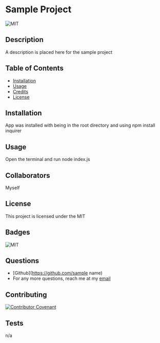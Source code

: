 # Sample Project
  ![MIT](https://img.shields.io/badge/license-MIT-green)
  ## Description 

  A description is placed here for the sample project
  
  ## Table of Contents
  
  * [Installation](#installation)
  * [Usage](#usage)
  * [Credits](#credits)
  * [License](#license)
  
  
  ## Installation
  
  App was installed with being in the root directory and using npm install inquirer
  
  ## Usage 
  
  Open the terminal and run node index.js
  
  ## Collaborators
  
 Myself
  
  ## License
  
  This project is licensed under the MIT
  
  ## Badges
  
  ![MIT](https://img.shields.io/badge/license-MIT-green)
  ## Questions
  
  * [Github](https://github.com/sample name)
  * For any more questions, reach me at my [email](sample@email.com)
  
  ## Contributing
  
  [![Contributor Covenant](https://img.shields.io/badge/Contributor%20Covenant-2.1-4baaaa.svg)](code_of_conduct.md)
  
  ## Tests
  
  n/a
